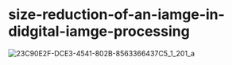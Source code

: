 # size-reduction-of-an-iamge-in-didgital-iamge-processing
![23C90E2F-DCE3-4541-802B-8563366437C5_1_201_a](https://user-images.githubusercontent.com/92830203/159604019-71062db9-effa-480e-957a-5cfec635c3a5.jpeg)
